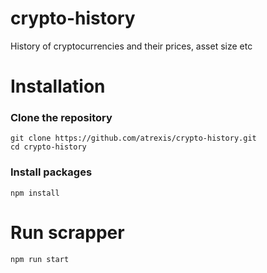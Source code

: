 # crypto-history
History of cryptocurrencies and their prices, asset size etc


# Installation

### Clone the repository 
```git clone https://github.com/atrexis/crypto-history.git``` <br/>
```cd crypto-history```

### Install packages
```npm install```

# Run scrapper
```npm run start```